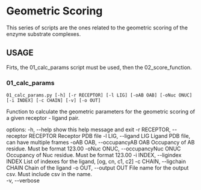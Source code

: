 # Geometric Scoring

This series of scripts are the ones related to the geometric scoring of the enzyme substrate complexes.

## USAGE
Firts, the 01_calc_params script must be used, then the 02_score_function.

### 01_calc_params
```01_calc_params.py [-h] [-r RECEPTOR] [-l LIG] [-oAB OAB] [-oNuc ONUC] [-i INDEX] [-c CHAIN] [-v] [-o OUT]```

Function to calculate the geometric parameters for the geometric scoring of a given receptor - ligand pair.

options:
  -h, --help                            show this help message and exit
  -r RECEPTOR, --receptor RECEPTOR      Receptor PDB file
  -l LIG, --ligand LIG                  Ligand PDB file, can have multiple frames
  -oAB OAB, --occupancyAB OAB           Occupancy of AB residue. Must be format 123.00
  -oNuc ONUC, --occupancyNuc ONUC       Occupancy of Nuc residue. Must be format 123.00
  -i INDEX, --ligindex INDEX            List of indexes for the ligand, [og, cn, c1, c2]
  -c CHAIN, --ligchain CHAIN            Chain of the ligand
  -o OUT, --output OUT                  File name for the output csv. Must include csv in the name.  
  -v, --verbose
